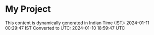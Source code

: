 # My Project

This content is dynamically generated in Indian Time (IST): 2024-01-11 00:29:47 IST
Converted to UTC: 2024-01-10 18:59:47 UTC

